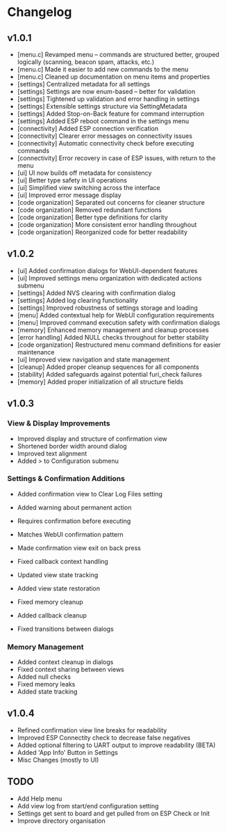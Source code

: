 # Changelog

## v1.0.1
- [menu.c] Revamped menu – commands are structured better, grouped logically (scanning, beacon spam, attacks, etc.)
- [menu.c] Made it easier to add new commands to the menu
- [menu.c] Cleaned up documentation on menu items and properties
- [settings] Centralized metadata for all settings
- [settings] Settings are now enum-based – better for validation
- [settings] Tightened up validation and error handling in settings
- [settings] Extensible settings structure via SettingMetadata
- [settings] Added Stop-on-Back feature for command interruption
- [settings] Added ESP reboot command in the settings menu
- [connectivity] Added ESP connection verification
- [connectivity] Clearer error messages on connectivity issues
- [connectivity] Automatic connectivity check before executing commands
- [connectivity] Error recovery in case of ESP issues, with return to the menu
- [ui] UI now builds off metadata for consistency
- [ui] Better type safety in UI operations
- [ui] Simplified view switching across the interface
- [ui] Improved error message display
- [code organization] Separated out concerns for cleaner structure
- [code organization] Removed redundant functions
- [code organization] Better type definitions for clarity
- [code organization] More consistent error handling throughout
- [code organization] Reorganized code for better readability

## v1.0.2
- [ui] Added confirmation dialogs for WebUI-dependent features
- [ui] Improved settings menu organization with dedicated actions submenu
- [settings] Added NVS clearing with confirmation dialog
- [settings] Added log clearing functionality
- [settings] Improved robustness of settings storage and loading
- [menu] Added contextual help for WebUI configuration requirements
- [menu] Improved command execution safety with confirmation dialogs
- [memory] Enhanced memory management and cleanup processes
- [error handling] Added NULL checks throughout for better stability
- [code organization] Restructured menu command definitions for easier maintenance
- [ui] Improved view navigation and state management
- [cleanup] Added proper cleanup sequences for all components
- [stability] Added safeguards against potential furi_check failures
- [memory] Added proper initialization of all structure fields

## v1.0.3

### View & Display Improvements 
- Improved display and structure of confirmation view
 - Shortened border width around dialog
 - Improved text alignment
- Added > to Configuration submenu
### Settings & Confirmation Additions
- Added confirmation view to Clear Log Files setting
 - Added warning about permanent action
 - Requires confirmation before executing 
 - Matches WebUI confirmation pattern

- Made confirmation view exit on back press
 - Fixed callback context handling
 - Updated view state tracking
 - Added view state restoration
 - Fixed memory cleanup
 - Added callback cleanup
 - Fixed transitions between dialogs

### Memory Management  
- Added context cleanup in dialogs
- Fixed context sharing between views
- Added null checks 
- Fixed memory leaks
- Added state tracking


## v1.0.4

- Refined confirmation view line breaks for readability
- Improved ESP Connectity check to decrease false negatives
- Added optional filtering to UART output to improve readability (BETA)
- Added 'App Info' Button in Settings
- Misc Changes (mostly to UI)


## TODO
- Add Help menu
- Add view log from start/end configuration setting
- Settings get sent to board and get pulled from on ESP Check or Init
- Improve directory organisation
